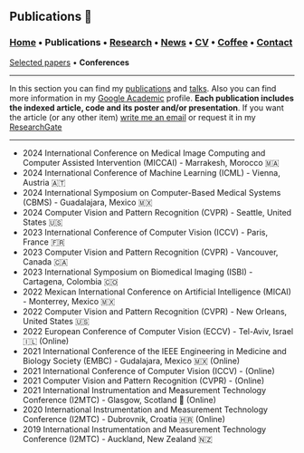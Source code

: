 ## Publications 📑
###  [Home](/index) • Publications  • [Research](/research) • [News](/news) • [CV](/brief_cv) • [Coffee](/coffee) • [Contact](/contact)

 [Selected papers](/publications) • **Conferences**

---


In this section you can find my [publications](/publications) and [talks](/talks). Also you can find more information in my <a href="https://scholar.google.es/citations?user=IlG06bYAAAAJ&hl=es" target="_blank">Google Academic</a> profile. **Each publication includes the indexed article, code and its poster and/or presentation**. If you want the article (or any other item) [write me an email](mailto:francisco.lopez@ieee.org?subject=[GitHub]%20Hello,%20Francisco) or request it in my <a href="https://www.researchgate.net/profile/Francisco-Lopez-Tiro" target="_blank">ResearchGate</a>


---

* 2024 International Conference on Medical Image Computing and Computer Assisted Intervention (MICCAI) - Marrakesh, Morocco 🇲🇦 
* 2024 International Conference of Machine Learning (ICML) - Vienna, Austria 🇦🇹
* 2024 International Symposium on Computer-Based Medical Systems (CBMS) - Guadalajara, Mexico 🇲🇽
* 2024 Computer Vision and Pattern Recognition (CVPR) - Seattle, United States 🇺🇸
* 2023 International Conference of Computer Vision (ICCV) - Paris, France 🇫🇷
* 2023 Computer Vision and Pattern Recognition (CVPR) -  Vancouver, Canada 🇨🇦
* 2023 International Symposium on Biomedical Imaging (ISBI) - Cartagena, Colombia 🇨🇴
* 2022 Mexican International Conference on Artificial Intelligence (MICAI) - Monterrey, Mexico 🇲🇽
* 2022 Computer Vision and Pattern Recognition (CVPR) - New Orleans, United States 🇺🇸
* 2022 European Conference of Computer Vision (ECCV) - Tel-Aviv, Israel 🇮🇱 (Online)
* 2021 International Conference of the IEEE Engineering in Medicine and Biology Society (EMBC) - Gudalajara, Mexico 🇲🇽 (Online)
* 2021 International Conference of Computer Vision (ICCV) - (Online) 
* 2021 Computer Vision and Pattern Recognition (CVPR) - (Online)
* 2021 International Instrumentation and Measurement Technology Conference (I2MTC) - Glasgow, Scotland 🏴󠁧󠁢󠁳󠁣󠁴󠁿 (Online)
* 2020 International Instrumentation and Measurement Technology Conference (I2MTC) - Dubrovnik, Croatia 🇭🇷 (Online)
* 2019 International Instrumentation and Measurement Technology Conference (I2MTC) - Auckland, New Zealand 🇳🇿
